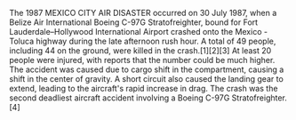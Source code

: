 The 1987 MEXICO CITY AIR DISASTER occurred on 30 July 1987, when a Belize Air International Boeing C-97G Stratofreighter, bound for Fort Lauderdale–Hollywood International Airport crashed onto the Mexico - Toluca highway during the late afternoon rush hour. A total of 49 people, including 44 on the ground, were killed in the crash.[1][2][3] At least 20 people were injured, with reports that the number could be much higher. The accident was caused due to cargo shift in the compartment, causing a shift in the center of gravity. A short circuit also caused the landing gear to extend, leading to the aircraft's rapid increase in drag. The crash was the second deadliest aircraft accident involving a Boeing C-97G Stratofreighter.[4]
